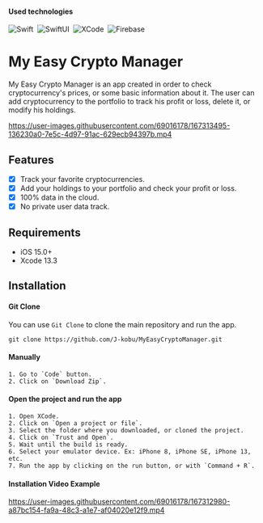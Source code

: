 #### Used technologies
![Swift](https://img.shields.io/badge/-Swift-333333?style=flat&logo=Swift)&nbsp;
![SwiftUI](https://img.shields.io/badge/-SwiftUI-333333?style=flat&logo=Apple)&nbsp;
![XCode](https://img.shields.io/badge/-Xcode-333333?style=flat&logo=Xcode)&nbsp;
![Firebase](https://img.shields.io/badge/-firebase-333333?style=flat&logo=firebase)&nbsp;

# My Easy Crypto Manager
<p align="center">
  <p align="left">
    My Easy Crypto Manager is an app created in order to check cryptocurrency's prices, or some basic information about it. The user can add cryptocurrency to the portfolio to track his profit or loss, delete it, or modify his holdings.
  </p>
</p>

https://user-images.githubusercontent.com/69016178/167313495-136230a0-7e5c-4d97-91ac-629ecb94397b.mp4

## Features

- [x] Track your favorite cryptocurrencies.
- [x] Add your holdings to your portfolio and check your profit or loss.
- [x] 100% data in the cloud.
- [x] No private user data track.

## Requirements

- iOS 15.0+
- Xcode 13.3

## Installation

#### Git Clone
You can use `Git Clone` to clone the main repository and run the app.

```
git clone https://github.com/J-kobu/MyEasyCryptoManager.git
```

#### Manually
```
1. Go to `Code` button. 
2. Click on `Download Zip`.
```

#### Open the project and run the app
```
1. Open XCode.
2. Click on `Open a project or file`.
3. Select the folder where you downloaded, or cloned the project.
4. Click on `Trust and Open`.
5. Wait until the build is ready. 
6. Select your emulator device. Ex: iPhone 8, iPhone SE, iPhone 13, etc.
7. Run the app by clicking on the run button, or with `Command + R`.
```

#### Installation Video Example

https://user-images.githubusercontent.com/69016178/167312980-a87bc154-fa9a-48c3-a1e7-af04020e12f9.mp4



